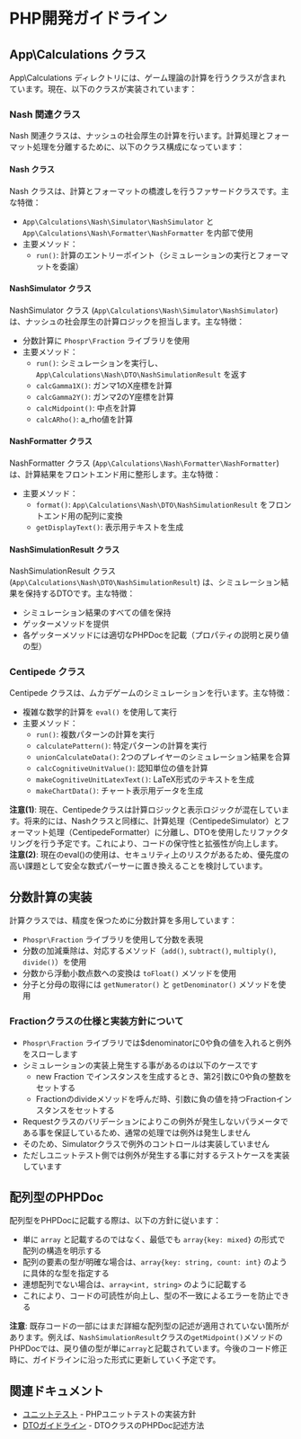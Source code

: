 # PHP開発ガイドライン

## App\Calculations クラス

App\Calculations ディレクトリには、ゲーム理論の計算を行うクラスが含まれています。現在、以下のクラスが実装されています：

### Nash 関連クラス

Nash 関連クラスは、ナッシュの社会厚生の計算を行います。計算処理とフォーマット処理を分離するために、以下のクラス構成になっています：

#### Nash クラス

Nash クラスは、計算とフォーマットの橋渡しを行うファサードクラスです。主な特徴：

- `App\Calculations\Nash\Simulator\NashSimulator` と `App\Calculations\Nash\Formatter\NashFormatter` を内部で使用
- 主要メソッド：
  - `run()`: 計算のエントリーポイント（シミュレーションの実行とフォーマットを委譲）

#### NashSimulator クラス

NashSimulator クラス (`App\Calculations\Nash\Simulator\NashSimulator`) は、ナッシュの社会厚生の計算ロジックを担当します。主な特徴：

- 分数計算に `Phospr\Fraction` ライブラリを使用
- 主要メソッド：
  - `run()`: シミュレーションを実行し、`App\Calculations\Nash\DTO\NashSimulationResult` を返す
  - `calcGamma1X()`: ガンマ1のX座標を計算
  - `calcGamma2Y()`: ガンマ2のY座標を計算
  - `calcMidpoint()`: 中点を計算
  - `calcARho()`: a_rho値を計算

#### NashFormatter クラス

NashFormatter クラス (`App\Calculations\Nash\Formatter\NashFormatter`) は、計算結果をフロントエンド用に整形します。主な特徴：

- 主要メソッド：
  - `format()`: `App\Calculations\Nash\DTO\NashSimulationResult` をフロントエンド用の配列に変換
  - `getDisplayText()`: 表示用テキストを生成

#### NashSimulationResult クラス

NashSimulationResult クラス (`App\Calculations\Nash\DTO\NashSimulationResult`) は、シミュレーション結果を保持するDTOです。主な特徴：

- シミュレーション結果のすべての値を保持
- ゲッターメソッドを提供
- 各ゲッターメソッドには適切なPHPDocを記載（プロパティの説明と戻り値の型）

### Centipede クラス

Centipede クラスは、ムカデゲームのシミュレーションを行います。主な特徴：

- 複雑な数学的計算を `eval()` を使用して実行
- 主要メソッド：
  - `run()`: 複数パターンの計算を実行
  - `calculatePattern()`: 特定パターンの計算を実行
  - `unionCalculateData()`: 2つのプレイヤーのシミュレーション結果を合算
  - `calcCognitiveUnitValue()`: 認知単位の値を計算
  - `makeCognitiveUnitLatexText()`: LaTeX形式のテキストを生成
  - `makeChartData()`: チャート表示用データを生成

**注意(1)**: 現在、Centipedeクラスは計算ロジックと表示ロジックが混在しています。将来的には、Nashクラスと同様に、計算処理（CentipedeSimulator）とフォーマット処理（CentipedeFormatter）に分離し、DTOを使用したリファクタリングを行う予定です。これにより、コードの保守性と拡張性が向上します。
**注意(2)**: 現在のeval()の使用は、セキュリティ上のリスクがあるため、優先度の高い課題として安全な数式パーサーに置き換えることを検討しています。

## 分数計算の実装

計算クラスでは、精度を保つために分数計算を多用しています：

- `Phospr\Fraction` ライブラリを使用して分数を表現
- 分数の加減乗除は、対応するメソッド（`add()`, `subtract()`, `multiply()`, `divide()`）を使用
- 分数から浮動小数点数への変換は `toFloat()` メソッドを使用
- 分子と分母の取得には `getNumerator()` と `getDenominator()` メソッドを使用

### Fractionクラスの仕様と実装方針について

- `Phospr\Fraction` ライブラリでは$denominatorに0や負の値を入れると例外をスローします
- シミュレーションの実装上発生する事があるのは以下のケースです
  - new Fraction でインスタンスを生成するとき、第2引数に0や負の整数をセットする
  - Fractionのdivideメソッドを呼んだ時、引数に負の値を持つFractionインスタンスをセットする
- Requestクラスのバリデーションによりこの例外が発生しないパラメータである事を保証しているため、通常の処理では例外は発生しません
- そのため、Simulatorクラスで例外のコントロールは実装していません
- ただしユニットテスト側では例外が発生する事に対するテストケースを実装しています

## 配列型のPHPDoc

配列型をPHPDocに記載する際は、以下の方針に従います：

- 単に `array` と記載するのではなく、最低でも `array{key: mixed}` の形式で配列の構造を明示する
- 配列の要素の型が明確な場合は、`array{key: string, count: int}` のように具体的な型を指定する
- 連想配列でない場合は、`array<int, string>` のように記載する
- これにより、コードの可読性が向上し、型の不一致によるエラーを防止できる

**注意**: 既存コードの一部にはまだ詳細な配列型の記述が適用されていない箇所があります。例えば、`NashSimulationResult`クラスの`getMidpoint()`メソッドのPHPDocでは、戻り値の型が単に`array`と記載されています。今後のコード修正時に、ガイドラインに沿った形式に更新していく予定です。

## 関連ドキュメント

- [ユニットテスト](testing/unit-tests.md) - PHPユニットテストの実装方針
- [DTOガイドライン](dto/dto-guidelines.md) - DTOクラスのPHPDoc記述方法
